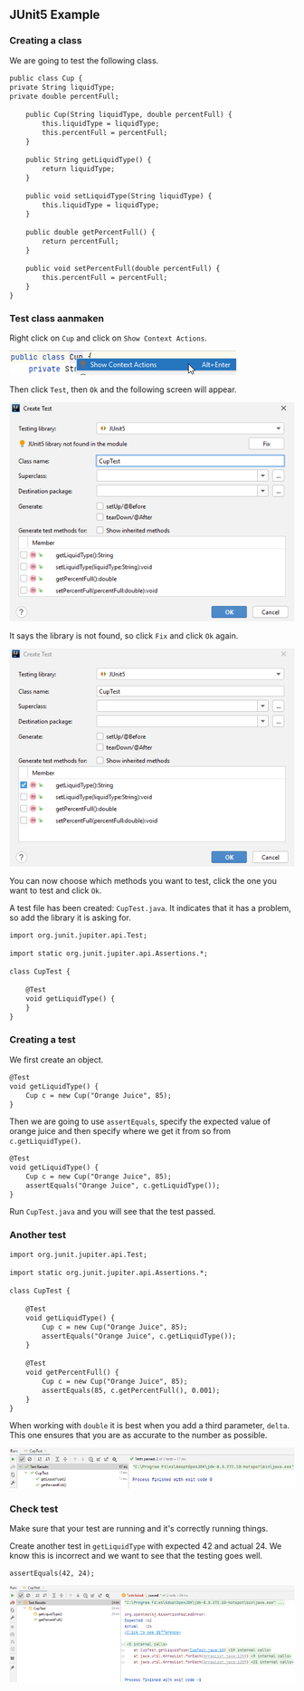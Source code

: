 ## JUnit5 Example

### Creating a class

We are going to test the following class.

    public class Cup {
    private String liquidType;
    private double percentFull;
    
        public Cup(String liquidType, double percentFull) {
            this.liquidType = liquidType;
            this.percentFull = percentFull;
        }
    
        public String getLiquidType() {
            return liquidType;
        }
    
        public void setLiquidType(String liquidType) {
            this.liquidType = liquidType;
        }
    
        public double getPercentFull() {
            return percentFull;
        }
    
        public void setPercentFull(double percentFull) {
            this.percentFull = percentFull;
        }
    }

### Test class aanmaken

Right click on `Cup` and click on `Show Context Actions`.

![img.png](img.png)

Then click `Test`, then `Ok` and the following screen will appear.

![img_1.png](img_1.png)

It says the library is not found, so click `Fix` and click `Ok` again.

![img_2.png](img_2.png)

You can now choose which methods you want to test, click the one you want to test and click `Ok`.

A test file has been created: `CupTest.java`. It indicates that it has a problem, so add the library it is asking for.

    import org.junit.jupiter.api.Test;

    import static org.junit.jupiter.api.Assertions.*;
    
    class CupTest {
    
        @Test
        void getLiquidType() {
        }
    }

### Creating a test

We first create an object.

    @Test
    void getLiquidType() {
        Cup c = new Cup("Orange Juice", 85);
    }

Then we are going to use `assertEquals`, specify the expected value of orange juice and then specify where we get it from so from `c.getLiquidType()`.

    @Test
    void getLiquidType() {
        Cup c = new Cup("Orange Juice", 85);
        assertEquals("Orange Juice", c.getLiquidType());
    }

Run `CupTest.java` and you will see that the test passed.

### Another test

    import org.junit.jupiter.api.Test;

    import static org.junit.jupiter.api.Assertions.*;
    
    class CupTest {
    
        @Test
        void getLiquidType() {
            Cup c = new Cup("Orange Juice", 85);
            assertEquals("Orange Juice", c.getLiquidType());
        }
    
        @Test
        void getPercentFull() {
            Cup c = new Cup("Orange Juice", 85);
            assertEquals(85, c.getPercentFull(), 0.001);
        }
    }

When working with `double` it is best when you add a third parameter, `delta`. This one ensures that you are as accurate to the number as possible.

![img_3.png](img_3.png)

### Check test

Make sure that your test are running and it's correctly running things.

Create another test in `getLiquidType` with expected 42 and actual 24. We know this is incorrect and we want to see that the testing goes well.

    assertEquals(42, 24);

![img_4.png](img_4.png)